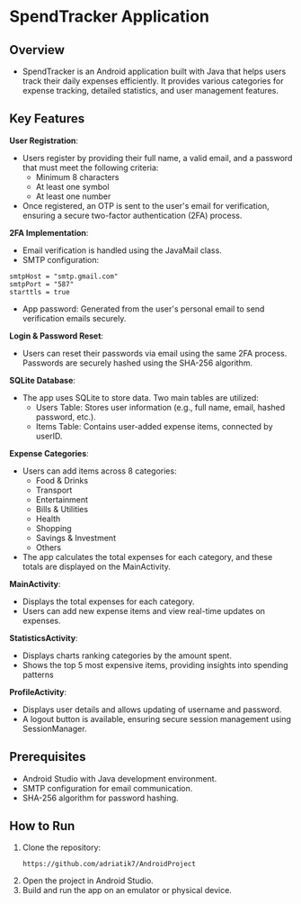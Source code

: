 # SpendTracker Application

## Overview

- SpendTracker is an Android application built with Java that helps users track their daily expenses efficiently. It provides various categories for expense tracking, detailed statistics, and user management features.

## Key Features

 **User Registration**: 

- Users register by providing their full name, a valid email, and a password that must meet the following criteria:
     - Minimum 8 characters
     - At least one symbol
     - At least one number
- Once registered, an OTP is sent to the user's email for verification, ensuring a secure two-factor authentication (2FA) process.

 **2FA Implementation**:
 
- Email verification is handled using the JavaMail class.
- SMTP configuration:

 ```
 smtpHost = "smtp.gmail.com"  
 smtpPort = "587"  
 starttls = true 
 ```
 
- App password: Generated from the user's personal email to send verification emails securely.

 **Login & Password Reset**:

- Users can reset their passwords via email using the same 2FA process. Passwords are securely hashed using the SHA-256 algorithm.

 **SQLite Database**:

- The app uses SQLite to store data. Two main tables are utilized:
   - Users Table: Stores user information (e.g., full name, email, hashed password, etc.).
   - Items Table: Contains user-added expense items, connected by userID.
  
 **Expense Categories**:

- Users can add items across 8 categories: 
    - Food & Drinks
    - Transport
    - Entertainment
    - Bills & Utilities
    - Health
    - Shopping
    - Savings & Investment
    - Others 
- The app calculates the total expenses for each category, and these totals are displayed on the MainActivity.

 **MainActivity**:

- Displays the total expenses for each category.
- Users can add new expense items and view real-time updates on expenses.

 **StatisticsActivity**:

- Displays charts ranking categories by the amount spent.
- Shows the top 5 most expensive items, providing insights into spending patterns

 **ProfileActivity**:

- Displays user details and allows updating of username and password.
- A logout button is available, ensuring secure session management using SessionManager.


## Prerequisites

- Android Studio with Java development environment.
- SMTP configuration for email communication.
- SHA-256 algorithm for password hashing.

## How to Run

1. Clone the repository:
   ```
   https://github.com/adriatik7/AndroidProject
   ```
2. Open the project in Android Studio.
3. Build and run the app on an emulator or physical device.



     

